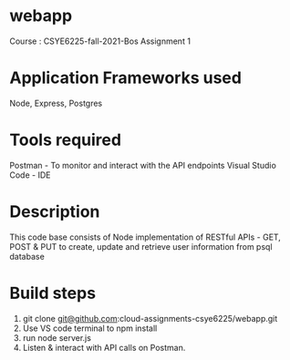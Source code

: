# webapp
Course : CSYE6225-fall-2021-Bos
Assignment 1

# Application Frameworks used
Node, Express, Postgres

# Tools required
Postman - To monitor and interact with the API endpoints
Visual Studio Code - IDE

# Description
This code base consists of Node implementation of RESTful APIs - GET, POST & PUT to create, update and retrieve user information from psql database

# Build steps
1. git clone git@github.com:cloud-assignments-csye6225/webapp.git
2. Use VS code terminal to npm install
3. run node server.js
4. Listen & interact with API calls on Postman.
